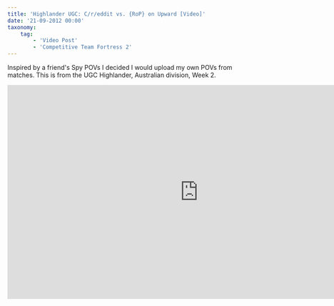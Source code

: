 ```yaml
---
title: 'Highlander UGC: C/r/eddit vs. {RoP} on Upward [Video]'
date: '21-09-2012 00:00'
taxonomy:
    tag:
        - 'Video Post'
        - 'Competitive Team Fortress 2'
---
```


Inspired by a friend's Spy POVs I decided I would upload my own POVs from matches. This is from the UGC Highlander, Australian division, Week 2.

<iframe width="853" height="480" src="http://www.youtube.com/embed/qGZHoUY3uIM?rel=0" frameborder="0" allowfullscreen></iframe>